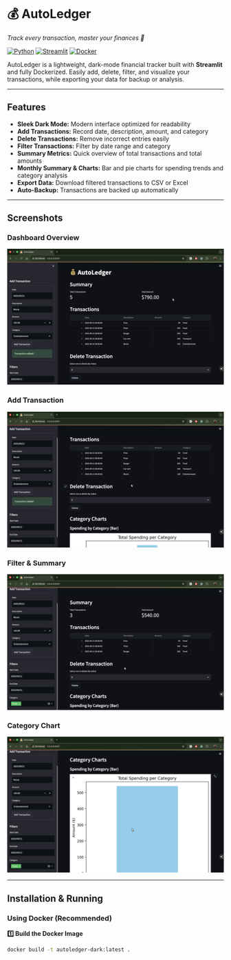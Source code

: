 # 💰 AutoLedger
_Track every transaction, master your finances 🧾_

[![Python](https://img.shields.io/badge/python-3.10-blue)](https://www.python.org/)
[![Streamlit](https://img.shields.io/badge/streamlit-1.22.0-orange)](https://streamlit.io/)
[![Docker](https://img.shields.io/badge/docker-ready-blue)](https://www.docker.com/)

AutoLedger is a lightweight, dark-mode financial tracker built with **Streamlit** and fully Dockerized. Easily add, delete, filter, and visualize your transactions, while exporting your data for backup or analysis.

---

## Features

- **Sleek Dark Mode:** Modern interface optimized for readability  
- **Add Transactions:** Record date, description, amount, and category  
- **Delete Transactions:** Remove incorrect entries easily  
- **Filter Transactions:** Filter by date range and category  
- **Summary Metrics:** Quick overview of total transactions and total amounts  
- **Monthly Summary & Charts:** Bar and pie charts for spending trends and category analysis  
- **Export Data:** Download filtered transactions to CSV or Excel  
- **Auto-Backup:** Transactions are backed up automatically

---

## Screenshots

### Dashboard Overview
![Dashboard](images/dashboard.png)

### Add Transaction
![Add Transaction](images/add_transaction.png)

### Filter & Summary
![Filter & Summary](images/filter_summary.png)

### Category Chart
![Category Chart](images/category_chart.png)


---

## Installation & Running

### Using Docker (Recommended)

**1️⃣ Build the Docker Image**

```bash
docker build -t autoledger-dark:latest .